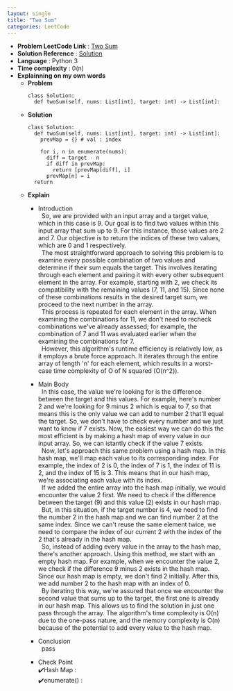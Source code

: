 ```yaml
---
layout: single
title: "Two Sum"
categories: LeetCode
---
```


* **Problem LeetCode Link** : <a href="https://leetcode.com/problems/two-sum/" target="_blank">Two Sum</a>
* **Solution Reference** : <a href="https://www.youtube.com/watch?v=KLlXCFG5TnA" target="_blank">Solution</a>
* **Language** : Python 3
* **Time complexity** : 0(n)
* **Explainning on my own words**
  - **Problem**
    ```python3
    class Solution:
      def twoSum(self, nums: List[int], target: int) -> List[int]:
    ```
  - **Solution**
    ```python3
    class Solution:
      def twoSum(self, nums: List[int], target: int) -> List[int]:
        prevMap = {} # val : index

        for i, n in enumerate(nums):
          diff = target - n
          if diff in prevMap:
            return [prevMap[diff], i]
          prevMap[n] = i
      return
    ```
  - **Explain** <br>
    * Introduction <br>
&nbsp; So, we are provided with an input array and a target value, which in this case is 9. Our goal is to find two values within this input array that sum up to 9. For this instance, those values are 2 and 7. Our objective is to return the indices of these two values, which are 0 and 1 respectively.<br>
&nbsp; The most straightforward approach to solving this problem is to examine every possible combination of two values and determine if their sum equals the target. This involves iterating through each element and pairing it with every other subsequent element in the array. For example, starting with 2, we check its compatibility with the remaining values (7, 11, and 15). Since none of these combinations results in the desired target sum, we proceed to the next number in the array.<br>
&nbsp; This process is repeated for each element in the array. When examining the combinations for 11, we don't need to recheck combinations we've already assessed; for example, the combination of 7 and 11 was evaluated earlier when the examining the combinations for 7.<br>
&nbsp; However, this algorithm's runtime efficiency is relatively low, as it employs a brute force approach. It iterates through the entire array of length 'n' for each element, which results in a worst-case time complexity of O of N squared (O(n^2)).

    * Main Body <br>
&nbsp; In this case, the value we're looking for is the difference between the target and this values. For example, here's number 2 and we're looking for 9 minus 2 which is equal to 7, so that means this is the only value we can add to number 2 that'll equal the target. So, we don't have to check every number and we just want to know if 7 exists. Now, the easiest way we can do this the most efficient is by making a hash map of every value in our input array. So, we can istantly check if the value 7 exists.<br>
&nbsp; Now, let's approach this same problem using a hash map. In this hash map, we'll map each value to its corresponding index. For example, the index of 2 is 0, the index of 7 is 1, the index of 11 is 2, and the index of 15 is 3. This means that in our hash map, we're associating each value with its index.<br>
&nbsp; If we added the entire array into the hash map initially, we would encounter the value 2 first. We need to check if the difference between the target (9) and this value (2) exists in our hash map.<br>
&nbsp; But, in this situation, if the target number is 4, we need to find the number 2 in the hash map and we can find number 2 at the same index. Since we can't reuse the same element twice, we need to compare the index of our current 2 with the index of the 2 that's already in the hash map.<br>
&nbsp; So, instead of adding every value in the array to the hash map, there's another approach. Using this method, we start with an empty hash map. For example, when we encounter the value 2, we check if the difference 9 minus 2 exists in the hash map. Since our hash map is empty, we don't find 2 initially. After this, we add number 2 to the hash map with an index of 0.<br>
&nbsp; By iterating this way, we're assured that once we encounter the second value that sums up to the target, the first one is already in our hash map. This allows us to find the solution in just one pass through the array. The algorithm's time complexity is O(n) due to the one-pass nature, and the memory complexity is O(n) because of the potential to add every value to the hash map.<br>

    * Conclusion <br>
&nbsp; pass <br>

    * Check Point <br>
      ✔️Hash Map : <br>
      ✔️enumerate() : <br>


<!--  &nbsp;      <br> : space and new line  -->
